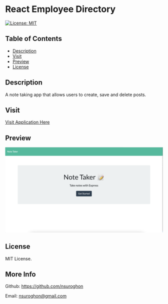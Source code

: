 # React Employee Directory

[![License: MIT](https://img.shields.io/badge/License-MIT-yellow.svg)](https://opensource.org/licenses/MIT)

## Table of Contents
* [Description](#description)
* [Visit](#visit)
* [Preview](#preview)
* [License](#license)

## Description
A note taking app that allows users to create, save and delete posts. 

## Visit
[Visit Application Here](https://shrouded-savannah-38288.herokuapp.com)

## Preview
![Preview](https://github.com/nsuroghon/Note-Taker/blob/main/Screen%20Shot%202021-03-25%20at%2012.41.45%20PM.png)

## License
MIT License.

## More Info
Github: https://github.com/nsuroghon

Email: nsuroghon@gmail.com
